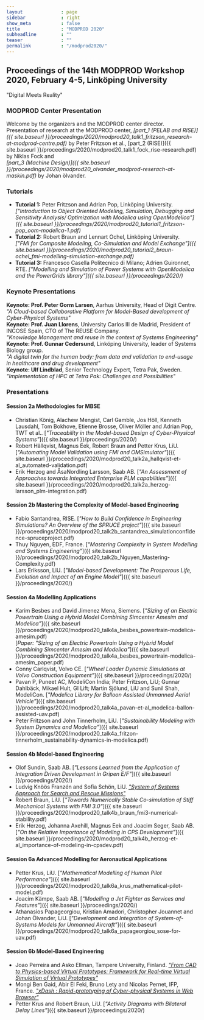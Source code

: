 ```yaml
---
layout              : page
sidebar             : right
show_meta           : false
title               : "MODPROD 2020"
subheadline         : ""
teaser              : ""
permalink           : "/modprod2020/"
---
```


## Proceedings of the 14th MODPROD Workshop 2020, February 4-5, Link&#246;ping University

"Digital Meets Reality"

### MODPROD Center Presentation

Welcome by the organizers and the MODPROD center director.\
Presentation of research at the MODPROD center, *[part_1 (PELAB and RISE)]({{ site.baseurl }}/proceedings/2020/modprod20_talk1_fritzson_research-at-modprod-centre.pdf)* by Peter Fritzson et al., [part_2 (RISE)]({{ site.baseurl }}/proceedings/2020/modprod20_talk1_fock_rise-research.pdf) by Niklas Fock and\
*[part_3 (Machine Design)]({{ site.baseurl }}/proceedings/2020/modprod20_olvander_modprod-reserach-at-maskin.pdf)* by Johan &#246;lvander.

### Tutorials

-   **Tutorial 1:** Peter Fritzson and Adrian Pop, Link&#246;ping University.\
    *["Introduction to Object Oriented Modeling, Simulation, Debugging and Sensitivity Analysis/ Optimization with Modelica using OpenModelica"]({{ site.baseurl }}/proceedings/2020/modprod20_tutorial1_fritzson-pop_oom-modelica-1.pdf)*
-   **Tutorial 2:** Robert Braun and Lennart Ochel, Link&#246;ping University.\
    *["FMI for Composite Modeling, Co-Simulation and Model Exchange"]({{ site.baseurl }}/proceedings/2020/modprod20_tutorial2_braun-ochel_fmi-modelling-simulation-exchange.pdf)*
-   **Tutorial 3:** Francesco Casella Politecnico di Milano; Adrien Guironnet, RTE. *["Modelling and Simulation of Power Systems with OpenModelica and the PowerGrids library"]({{ site.baseurl }}/proceedings/2020/)*

### Keynote Presentations

**Keynote: Prof. Peter Gorm Larsen**, Aarhus University, Head of Digit Centre.\
*"A Cloud-based Collaborative Platform for Model-Based development of Cyber-Physical Systems"*\
**Keynote: Prof. Juan Llorens**, University Carlos III de Madrid, President of INCOSE Spain, CTO of The REUSE Company.\
*"Knowledge Management and reuse in the context of Systems Engineering"*\
**Keynote: Prof. Gunnar Cedersund**, Link&#246;ping University, leader of Systems Biology group.\
*"A digital twin for the human body: from data and validation to end-usage in healthcare and drug development"*\
**Keynote: Ulf Lindblad**, Senior Technology Expert, Tetra Pak, Sweden.\
*"Implementation of HPC at Tetra Pak: Challenges and Possibilities"*

### Presentations

#### Session 2a Methodologies for MBSE

-   Christian K&#246;nig, Alachew Mengist, Carl Gamble, Jos H&#246;ll, Kenneth Lausdahl, Tom Bokhove, Etienne Brosse, Oliver M&#246;ller and Adrian Pop, TWT et al.. [*"Traceability in the Model-based Design of Cyber-Physical Systems"*]({{ site.baseurl }}/proceedings/2020/)
-   Robert H&#228;llqvist, Magnus Eek, Robert Braun and Petter Krus, LiU. [*"Automating Model Validation using FMI and OMSimulator"*]({{ site.baseurl }}/proceedings/2020/modprod20_talk2a_hallqvist-et-al_automated-validation.pdf)
-   Erik Herzog and &Aring;saNordling Larsson, Saab AB. [*"An Assessment of Approaches towards Integrated Enterprise PLM capabilities"*]({{ site.baseurl }}/proceedings/2020/modprod20_talk2a_herzog-larsson_plm-integration.pdf)

#### Session 2b Mastering the Complexity of Model-based Engineering

-   Fabio Santandrea, RISE. [*"How to Build Confidence in Engineering Simulations? An Overview of the SPRUCE project"*]({{ site.baseurl }}/proceedings/2020/modprod20_talk2b_santandrea_simulationconfidence-spruceproject.pdf)
-   Thuy Nguyen, EDF, France. [*"Mastering Complexity in System Modelling and Systems Engineering"*]({{ site.baseurl }}/proceedings/2020/modprod20_talk2b_Nguyen_Mastering-Complexity.pdf)
-   Lars Eriksson, LiU. [*"Model-based Development: The Prosperous Life, Evolution and Impact of an Engine Model"*]({{ site.baseurl }}/proceedings/2020/)

#### Session 4a Modelling Applications

-   Karim Besbes and David Jimenez Mena, Siemens. [*"Sizing of an Electric Powertrain Using a Hybrid Model Combining Simcenter Amesim and Modelica"*]({{ site.baseurl }}/proceedings/2020/modprod20_talk4a_besbes_powertrain-modelica-amesim.pdf)\
    [*Paper: "Sizing of an Electric Powertrain Using a Hybrid Model Combining Simcenter Amesim and Modelica"*]({{ site.baseurl }}/proceedings/2020/modprod20_talk4a_besbes_powertrain-modelica-amesim_paper.pdf)
-   Conny Carlqvist, Volvo CE. [*"Wheel Loader Dynamic Simulations at Volvo Construction Equipment"*]({{ site.baseurl }}/proceedings/2020/)
-   Pavan P, Puneet AC, ModeliCon India; Peter Fritzson, LiU; Gunnar Dahlb&#228;ck, Mikael Hult, GI Lift; Martin Sj&#246;lund, LiU and Sunil Shah, ModeliCon. [*"Modelica Library for Balloon Assisted Unmanned Aerial Vehicle"*]({{ site.baseurl }}/proceedings/2020/modprod20_talk4a_pavan-et-al_modelica-ballon-assisted-uav.pdf)
-   Peter Fritzson and John Tinnerholm, LiU. [*"Sustainability Modeling with System Dynamics and Modelica"*]({{ site.baseurl }}/proceedings/2020/modprod20_talk4a_fritzon-tinnerholm_sustainability-dynamics-in-modelica.pdf)

#### Session 4b Model-based Engineering

-   Olof Sundin, Saab AB. [*"Lessons Learned from the Application of Integration Driven Development in Gripen E/F"*]({{ site.baseurl }}/proceedings/2020/)
-   Ludvig Kn&#246;&#246;s Franz&eacute;n and Sofia Sch&#246;n, LiU. [*"System of Systems Approach for Search and Rescue Missions"*](https://liuonline.sharepoint.com/:b:/s/Team_Modprod2/EaRkifpiRx5KglParsKjdwoBdep94uXqvQ1FpIYQ8Htm0Q?e=PwxttG)
-   Robert Braun, LiU. [*"Towards Numerically Stable Co-simulation of Stiff Mechanical Systems with FMI 3.0"*]({{ site.baseurl }}/proceedings/2020/modprod20_talk4b_braun_fmi3-numerical-stability.pdf)
-   Erik Herzog, Johanna Axehill, Magnus Eek and Joacim Seger, Saab AB. [*"On the Relative Importance of Modeling in CPS Development"*]({{ site.baseurl }}/proceedings/2020/modprod20_talk4b_herzog-et-al_importance-of-modeling-in-cpsdev.pdf)

#### Session 6a Advanced Modelling for Aeronautical Applications

-   Petter Krus, LiU. [*"Mathematical Modelling of Human Pilot Performance"*]({{ site.baseurl }}/proceedings/2020/modprod20_talk6a_krus_mathematical-pilot-model.pdf)
-   Joacim K&#228;mpe, Saab AB. [*"Modelling a Jet Fighter as Services and Features"*]({{ site.baseurl }}/proceedings/2020/)
-   Athanasios Papageorgiou, Kristian Amadori, Christopher Jouannet and Johan &Ouml;lvander, LiU. [*"Development and Integration of System-of-Systems Models for Unmanned Aircraft"*]({{ site.baseurl }}/proceedings/2020/modprod20_talk6a_papageorgiou_sose-for-uav.pdf)

#### Session 6b Model-Based Engineering

-   Joao Perreira and Asko Ellman, Tampere University, Finland. [*"From CAD to Physics-based Virtual Prototypes: Framework for Real-time Virtual Simulation of Virtual Prototypes"*](https://modprodblog.wordpress.com/wp-content/uploads/2020/06/modprod20_talk6b_ellman_cad-to-vrtual-prototypes.pdf)
-   Mongi Ben Gaid, Abir El Feki, Bruno Lety and Nicolas Pernet, IFP, France. [*"xDash : Rapid-prototyping of Cyber-physical Systems in Web Browser"*](https://modprodblog.wordpress.com/wp-content/uploads/2020/05/modprod20_talk6b_gaid-et-al_xdash-rapid-prototyping.pdf)
-   Petter Krus and Robert Braun, LiU. [*"Activity Diagrams with Bilateral Delay Lines"*]({{ site.baseurl }}/proceedings/2020/)